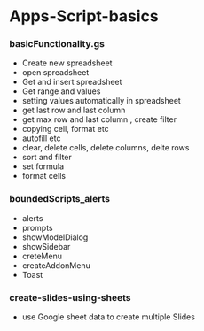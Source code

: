 # Apps-Script-basics

### basicFunctionality.gs
- Create new spreadsheet
- open spreadsheet
- Get and insert spreadsheet
- Get range and values 
- setting values automatically in spreadsheet
- get last row and last column
- get max row and last column , create filter
- copying cell, format etc
- autofill etc
- clear, delete cells, delete columns, delte rows 
- sort and filter
- set formula
- format cells

### boundedScripts_alerts
- alerts
- prompts
- showModelDialog
- showSidebar
- creteMenu
- createAddonMenu
- Toast

### create-slides-using-sheets
- use Google sheet data to create multiple Slides 
